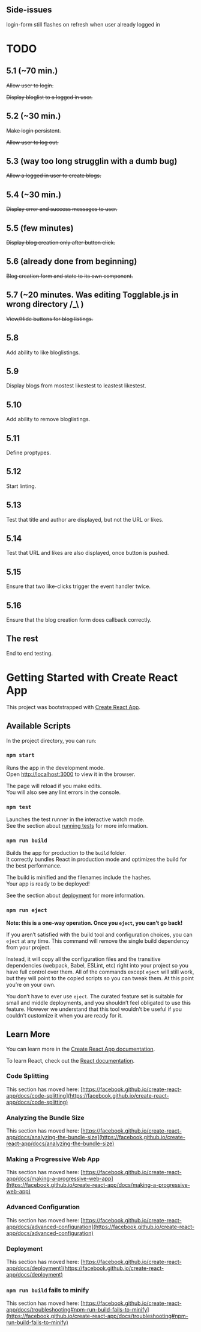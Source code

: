 ## Side-issues

login-form still flashes on refresh when user already logged in

# TODO

## 5.1 (~70 min.)

~~Allow user to login.~~ 

~~Display bloglist to a logged in user.~~

## 5.2 (~30 min.)

~~Make login persistent.~~

~~Allow user to log out.~~

## 5.3 (way too long strugglin with a dumb bug)

~~Allow a logged in user to create blogs.~~

## 5.4 (~30 min.)

~~Display error and success messages to user.~~

## 5.5 (few minutes)

~~Display blog creation only after button click.~~

## 5.6 (already done from beginning)

~~Blog creation form and state to its own component.~~

## 5.7 (~20 minutes. Was editing Togglable.js in wrong directory /_\ )

~~View/Hide buttons for blog listings.~~

## 5.8

Add ability to like bloglistings.

## 5.9

Display blogs from mostest likestest to leastest likestest.

## 5.10

Add ability to remove bloglistings.

## 5.11

Define proptypes.

## 5.12

Start linting.

## 5.13

Test that title and author are displayed, but not the URL or likes.

## 5.14

Test that URL and likes are also displayed, once button is pushed.

## 5.15

Ensure that two like-clicks trigger the event handler twice.

## 5.16

Ensure that the blog creation form does callback correctly.

## The rest

End to end testing.


# Getting Started with Create React App

This project was bootstrapped with [Create React App](https://github.com/facebook/create-react-app).

## Available Scripts

In the project directory, you can run:

### `npm start`

Runs the app in the development mode.\
Open [http://localhost:3000](http://localhost:3000) to view it in the browser.

The page will reload if you make edits.\
You will also see any lint errors in the console.

### `npm test`

Launches the test runner in the interactive watch mode.\
See the section about [running tests](https://facebook.github.io/create-react-app/docs/running-tests) for more information.

### `npm run build`

Builds the app for production to the `build` folder.\
It correctly bundles React in production mode and optimizes the build for the best performance.

The build is minified and the filenames include the hashes.\
Your app is ready to be deployed!

See the section about [deployment](https://facebook.github.io/create-react-app/docs/deployment) for more information.

### `npm run eject`

**Note: this is a one-way operation. Once you `eject`, you can’t go back!**

If you aren’t satisfied with the build tool and configuration choices, you can `eject` at any time. This command will remove the single build dependency from your project.

Instead, it will copy all the configuration files and the transitive dependencies (webpack, Babel, ESLint, etc) right into your project so you have full control over them. All of the commands except `eject` will still work, but they will point to the copied scripts so you can tweak them. At this point you’re on your own.

You don’t have to ever use `eject`. The curated feature set is suitable for small and middle deployments, and you shouldn’t feel obligated to use this feature. However we understand that this tool wouldn’t be useful if you couldn’t customize it when you are ready for it.

## Learn More

You can learn more in the [Create React App documentation](https://facebook.github.io/create-react-app/docs/getting-started).

To learn React, check out the [React documentation](https://reactjs.org/).

### Code Splitting

This section has moved here: [https://facebook.github.io/create-react-app/docs/code-splitting](https://facebook.github.io/create-react-app/docs/code-splitting)

### Analyzing the Bundle Size

This section has moved here: [https://facebook.github.io/create-react-app/docs/analyzing-the-bundle-size](https://facebook.github.io/create-react-app/docs/analyzing-the-bundle-size)

### Making a Progressive Web App

This section has moved here: [https://facebook.github.io/create-react-app/docs/making-a-progressive-web-app](https://facebook.github.io/create-react-app/docs/making-a-progressive-web-app)

### Advanced Configuration

This section has moved here: [https://facebook.github.io/create-react-app/docs/advanced-configuration](https://facebook.github.io/create-react-app/docs/advanced-configuration)

### Deployment

This section has moved here: [https://facebook.github.io/create-react-app/docs/deployment](https://facebook.github.io/create-react-app/docs/deployment)

### `npm run build` fails to minify

This section has moved here: [https://facebook.github.io/create-react-app/docs/troubleshooting#npm-run-build-fails-to-minify](https://facebook.github.io/create-react-app/docs/troubleshooting#npm-run-build-fails-to-minify)

